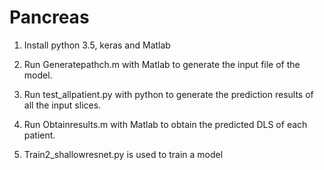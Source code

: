 # Pancreas
1. Install python 3.5, keras and Matlab

2. Run Generatepathch.m with Matlab to generate the input file of the model.

3. Run test_allpatient.py with python to generate the prediction results of all the input slices.

4. Run Obtainresults.m with Matlab to obtain the predicted DLS of each patient.

5. Train2_shallowresnet.py is used to train a model
